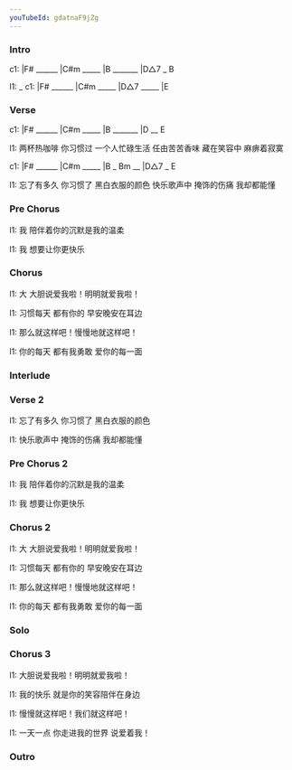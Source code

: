 ```yaml
---
youTubeId: gdatnaF9jZg
---
```


### Intro

c1: |F# ______ |C#m _____ |B _______ |D△7 _ B

l1:  _
c1: |F# ______ |C#m _____ |D△7 _____ |E

### Verse

c1: |F# ______ |C#m _____ |B _______ |D __ E

l1: 两杯热咖啡 你习惯过 一个人忙碌生活 任由苦苦香味 藏在笑容中 麻痹着寂寞

c1: |F# ______ |C#m _____ |B _ Bm __ |D△7 _ E

l1: 忘了有多久 你习惯了 黑白衣服的颜色 快乐歌声中 掩饰的伤痛 我却都能懂

### Pre Chorus

l1: 我 陪伴着你的沉默是我的温柔

l1: 我 想要让你更快乐

### Chorus

l1: 大 大胆说爱我啦！明明就爱我啦！

l1: 习惯每天 都有你的 早安晚安在耳边

l1: 那么就这样吧！慢慢地就这样吧！

l1: 你的每天 都有我勇敢 爱你的每一面

### Interlude

### Verse 2

l1: 忘了有多久 你习惯了 黑白衣服的颜色

l1: 快乐歌声中 掩饰的伤痛 我却都能懂

### Pre Chorus 2

l1: 我 陪伴着你的沉默是我的温柔

l1: 我 想要让你更快乐

### Chorus 2

l1: 大 大胆说爱我啦！明明就爱我啦！

l1: 习惯每天 都有你的 早安晚安在耳边

l1: 那么就这样吧！慢慢地就这样吧！

l1: 你的每天 都有我勇敢 爱你的每一面

### Solo

### Chorus 3

l1: 大胆说爱我啦！明明就爱我啦！

l1: 我的快乐 就是你的笑容陪伴在身边

l1: 慢慢就这样吧！我们就这样吧！

l1: 一天一点 你走进我的世界 说爱着我！

### Outro